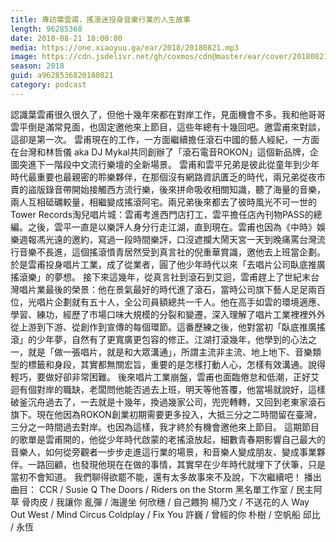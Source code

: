 ```yaml
---
title: 專訪葉雲甫，搖滾迷投身音樂行業的人生故事
length: 96285368
date: 2018-08-21 18:00:00
media: https://one.xiaoyuu.ga/ear/2018/20180821.mp3
image: https://cdn.jsdelivr.net/gh/coxmos/cdn@master/ear/cover/20180821.jpeg
season: 2018
guid: a9628536820180821
category: podcast
---
```


認識葉雲甫很久很久了，但他十幾年來都在對岸工作，見面機會不多。我和他哥哥雲平倒是滿常見面，也固定邀他來上節目，這些年總有十幾回吧。邀雲甫來對談，這卻是第一次。
雲甫現在的工作，一方面繼續擔任滾石中國的藝人經紀，一方面在台灣和林哲儀 aka DJ Mykal共同創辦了「滾石電音ROKON」這個新品牌，企圖突進下一階段中文流行樂壇的全新場景。
雲甫和雲平兄弟是彼此從童年到少年時代最重要也最親密的聆樂夥伴，在那個沒有網路資訊匱乏的時代，兩兄弟從夜市賣的盜版錄音帶開始接觸西方流行樂，後來拼命吸收相關知識，聽了海量的音樂，兩人互相砥礪較量，相繼變成搖滾阿宅。兩兄弟後來都去了彼時風光不可一世的Tower Records淘兒唱片城：雲甫考進西門店打工，雲平擔任店內刊物PASS的總編。之後，雲平一直是以樂評人身分行走江湖，直到現在。雲甫也因為《中時》娛樂週報馮光遠的邀約，寫過一段時間樂評，口沒遮攔大鬧天宮一天到晚痛罵台灣流行音樂不長進，這個搖滾憤青居然受到真言社的倪重華賞識，邀他去上班當企劃。於是雲甫投身唱片工業，成了從業者，圓了他少年時代以來「去唱片公司臥底推廣搖滾樂」的夢想。
接下來這幾年，從真言社到滾石到艾迴，雲甫趕上了世紀末台灣唱片業最後的榮景：他在景氣最好的時代進了滾石，當時公司旗下藝人足足兩百位，光唱片企劃就有五十人，全公司員額總共一千人。他在高手如雲的環境適應、學習、練功，經歷了市場口味大規模的分裂和變遷，深入理解了唱片工業裡裡外外從上游到下游、從創作到宣傳的每個環節。這番歷練之後，他對當初「臥底推廣搖滾」的少年夢，自然有了更寬廣更包容的修正。江湖打滾幾年，他學到的心法之一，就是「做一張唱片，就是和大眾溝通」，所謂主流非主流、地上地下、音樂類型的標籤和身段，其實都無關宏旨，重要的是怎樣打動人心，怎樣有效溝通。說得輕巧，要做好卻非常困難。
後來唱片工業崩盤，雲甫也面臨倦怠和低潮，正好艾迴有個對岸的職缺，老闆問他能否過去上班，明天等他答覆，他當場就說好，這樣破釜沉舟過去了，一去就是十幾年，換過幾家公司，兜兜轉轉，又回到老東家滾石旗下。現在他因為ROKON創業初期需要更多投入，大抵三分之二時間留在臺灣，三分之一時間過去對岸。也因為這樣，我才終於有機會邀他來上節目。
這期節目的歌單是雲甫開的，他從少年時代啟蒙的老搖滾放起，細數青春期影響自己最大的音樂人，如何從旁觀者一步步走進這行業的場景，和音樂人變成朋友、變成事業夥伴。一路回顧，也發現他現在在做的事情，其實早在少年時代就埋下了伏筆，只是當初不會知道。
我們聊得欲罷不能，還有太多故事來不及說，下次繼續吧！
播出曲目：
CCR / Susie Q
The Doors / Riders on the Storm
黑名單工作室 / 民主阿草
骨肉皮 / 我讓你
亂彈 / 海邊坐
何欣穗 / 自己餵狗
楊乃文 / 不送花的人
Way Out West / Mind Circus
Coldplay / Fix You
許巍 / 曾經的你
朴樹 / 空帆船
邱比 / 永恆

